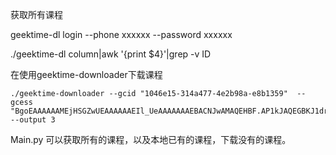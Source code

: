 获取所有课程

geektime-dl login --phone xxxxxx --password xxxxxx

./geektime-dl column|awk '{print $4}'|grep -v ID

在使用geektime-downloader下载课程





```
./geektime-downloader --gcid "1046e15-314a477-4e2b98a-e8b1359"  --gcess "BgoEAAAAAAMEjHSGZwUEAAAAAAEIl_UeAAAAAAAEBACNJwAMAQEHBF.AP1kJAQEGBKJ1drIIAQMCBIx0hmcLAgYADQEB" --output 3
```

Main.py 可以获取所有的课程，以及本地已有的课程，下载没有的课程。
